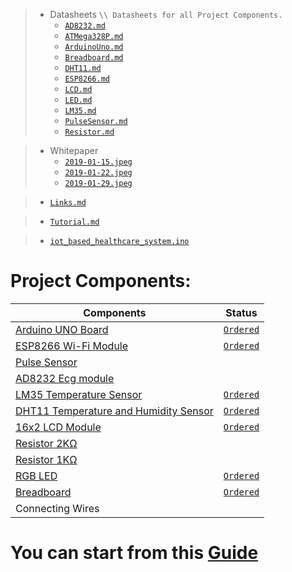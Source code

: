 
>  - Datasheets `\\ Datasheets for all Project Components.`
>    - [`AD8232.md`](Project/Datasheets/AD8232.md)
>    - [`ATMega328P.md`](Project/Datasheets/ATMega328P.md)
>    - [`ArduinoUno.md`](Project/Datasheets/ArduinoUno.md)
>    - [`Breadboard.md`](Project/Datasheets/Breadboard.md)
>    - [`DHT11.md`](Project/Datasheets/DHT11.md)
>    - [`ESP8266.md`](Project/Datasheets/ESP8266.md)
>    - [`LCD.md`](Project/Datasheets/LCD.md)
>    - [`LED.md`](Project/Datasheets/LED.md)
>    - [`LM35.md`](Project/Datasheets/LM35.md)
>    - [`PulseSensor.md`](Project/Datasheets/PulseSensor.md)
>    - [`Resistor.md`](Project/Datasheets/Resistor.md)

>  - Whitepaper
>     - [`2019-01-15.jpeg`](Project/Whitepaper/2019-01-15.jpeg)
>     - [`2019-01-22.jpeg`](Project/Whitepaper/2019-01-22.jpeg)
>     - [`2019-01-29.jpeg`](Project/Whitepaper/2019-01-29.jpeg)

>   - [`Links.md`](Project/Links.md)

>   - [`Tutorial.md`](Project/Tutorial.md)

>   - [`iot_based_healthcare_system.ino`](Project/iot_based_healthcare_system.ino)

# Project Components:
| Components | Status |
| ------------- | ------ |
| [Arduino UNO Board](Project/Datasheets/ArduinoUno.md) | [`Ordered`](https://saudi.souq.com/sa-en/arduino-uno-r3-6186780/i/) |
| [ESP8266 Wi-Fi Module](Project/Datasheets/ESP8266.md) | [`Ordered`](https://saudi.souq.com/sa-en/esp8266-%D9%82%D8%B7%D8%B9%D8%A9-%D9%88%D8%A7%D9%8A-%D9%81%D8%A7%D9%8A-%D9%84%D9%84%D9%88%D8%AD%D8%A7%D8%AA-%D8%A7%D9%84%D8%A7%D8%B1%D8%AF%D9%88%D9%8A%D9%86%D9%88-arduino-10640385/i/) |
| [Pulse Sensor](Project/Datasheets/PulseSensor.md) |  |
| [AD8232 Ecg module](Project/Datasheets/AD8232.md) |  |
| [LM35 Temperature Sensor](Project/Datasheets/LM35.md) | [`Ordered`](https://saudi.souq.com/sa-en/the-lm35-thermometer-is-compatible-with-the-arduino-22661296/i/) |
| [DHT11 Temperature and Humidity Sensor](Project/Datasheets/DHT11.md) | [`Ordered`](https://saudi.souq.com/sa-en/dht11-temperature-and-humidity-sensor-29887909/i/) |
| [16x2 LCD Module](Project/Datasheets/LCD.md) | [`Ordered`](https://saudi.souq.com/sa-en/lcd1602-blue-backlight-lcd-display-adapter-plate-for-arduino-12159357/i/) |
| [Resistor 2KΩ](Project/Datasheets/Resistor.md) |  |
| [Resistor 1KΩ](Project/Datasheets/Resistor.md) |  |
| [RGB LED](Project/Datasheets/LED.md) | [`Ordered`](https://saudi.souq.com/sa-en/rgb-led-for-arduino-raspberry-pi-22518541/i/) |
| [Breadboard](Project/Datasheets/Breadboard.md) | [`Ordered`](https://saudi.souq.com/sa-en/mini-400-points-solderless-bread-board-breadboard-arduino-raspberry-pi-11418473/i/) |
| Connecting Wires |  |

# You can start from this [Guide](Project/Tutorial.md)
